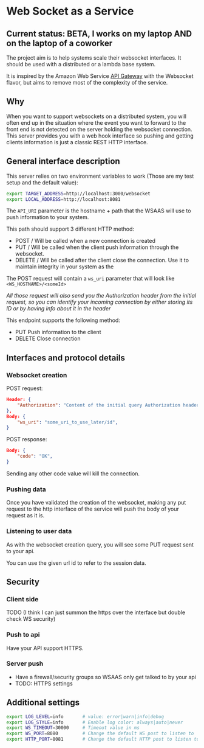 # Web Socket as a Service

## Current status: BETA, I works on my laptop AND on the laptop of a coworker

The project aim is to help systems scale their websocket interfaces.
It should be used with a distributed or a lambda base system.

It is inspired by the Amazon Web Service [API Gateway](https://aws.amazon.com/api-gateway/) with the Websocket flavor,
but aims to remove most of the complexity of the service.

## Why

When you want to support websockets on a distributed system, you will often end up
in the situation where the event you want to forward to the front end is not detected
on the server holding the websocket connection. This server provides you with a web hook
interface so pushing and getting clients information is just a classic REST HTTP interface.

## General interface description

This server relies on two environment variables to work (Those are my test setup and the default value):

```Bash
export TARGET_ADDRESS=http://localhost:3000/websocket
export LOCAL_ADDRESS=http://localhost:8081
```

The `API_URI` parameter is the hostname + path that the WSAAS will use to push information to your system.

This path should support 3 different HTTP method:

- POST <endpoint>/<someId>
Will be called when a new connection is created
- PUT <endpoint>/<someId>
Will be called when the client push information through the websocket.
- DELETE <endpoint>/<someId>
Will be called after the client close the connection. Use it to maintain integrity in your system as the

The POST request will contain a `ws_uri` parameter that will look like `<WS_HOSTNAME>/<someId>`

*All those request will also send you the Authorization header from the initial request,
so you can identify your incoming connection by either storing its ID or by having info about it in the header*


This endpoint supports the following method:

- PUT
Push information to the client
- DELETE
Close connection

## Interfaces and protocol details

### Websocket creation

POST request:
```JSON
Header: {
    "Authorization": "Content of the initial query Authorization header",
},
Body: {
    "ws_uri": "some_uri_to_use_later/id",
}
```

POST response:
```JSON
Body: {
    "code": "OK",
}
```
Sending any other code value will kill the connection.

### Pushing data

Once you have validated the creation of the websocket, making any put request to the
http interface of the service will push the body of your request as it is.

### Listening to user data

As with the websocket creation query, you will see some PUT request sent to your api.

You can use the given url id to refer to the session data.

## Security

### Client side

TODO (I think I can just summon the https over the interface but double check WS security)

### Push to api

Have your API support HTTPS.

### Server push

- Have a firewall/security groups so WSAAS only get talked to by your api
- TODO: HTTPS settings

## Additional settings

```Bash
export LOG_LEVEL=info       # value: error|warn|info|debug
export LOG_STYLE=info       # Enable log color: always|auto|never
export WS_TIMEOUT=30000     # Timeout value in ms
export WS_PORT=8080         # Change the default WS post to listen to
export HTTP_PORT=8081       # Change the default HTTP post to listen to. Remember that it can have influence over the LOCAL_ADDRESS setting
```
